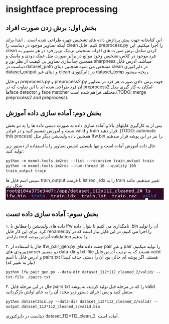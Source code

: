 # insightface preprocessing

## بخش اول: برش زدن صورت افراد
این کتابخانه جهت پیش پردازش داده های تشخیص چهره طراحی شده است. . ابتدا برای اینکه تصاویر موجود در دیتاست را clean کنیم، فایل preprocess.py را اجرا میکنیم. این clean کردن شامل برش صورت های افراد، تشخیص نزدیک ترین فرد در هر تصویر به فرد موجود در کلاس،‌تشخیص وجود موانع در برابر صورت مثل عینک دودی و ماسک و همچنین جداسازی تصاویر بی کیفیت از نظر نور و sharpness میباشد. آدرس فایل دیتاست در dataset_path مشخص می شود،‌همچنین دیتای clean در دایرکتوری dataset_output و دیتای غیر clean در دایرکتوری dataset_temp ریخته میشود.

دو فایل preprocess.py و preprocess2.py جهت برش دادن صورت هر فرد در تصاویر آن فرد طراحی شده اند با این تفاوت که در preprocess2 امکان به کار گیری مدل هاface detector و face matcher مختلف فراهم شده است.(TODO: merge preprocess2 and preprocess).

## بخش دوم: آماده سازی داده آموزش
پس از به کارگیری فایلهای بالا و آماده سازی داده به صورت دستی داده ها را به دو بخش تست و آموزش تقسیم کنید و در فولدر valid و train قرار دهید .(TODO: automate this process) همچنین داده ولیدیشن دیگر مثل lfw.bin را نیز در این پوشه قرار میدهیم.


حال داده آموزش آماده است و تنها بایستی اندیس تصاویر را با استفاده از دستور زیر تولید کنید:

```shell
python -m mxnet.tools.im2rec --list --recursive train_output train
python -m mxnet.tools.im2rec --num-thread 16 --quality 100 train_output train
```
سپس اسم فایل ها train_output با فرمت lst rec , idx را به train تغییر میدهیم. مانند شکل زیر:
![image](./figures/Screenshot%20from%202022-05-16%2011-10-05.png)
## بخش سوم: آماده سازی داده تست


۱. داده های ولیدیشن را مطابق با lfw نامگذاری می کنیم تا بتوان داده .bin آن را تولید کرد. برای این کار فایل renamer.py را اجرا می کنیم. در این فایل نیاز است که در پارامتر root آدرس پوشه validation را بدهیم.

۲. حال با استفاده از lfw_pair_gen.py جفت داده های pair و غیر pair را تولید میکنیم. ورودی های parser دو متغییر data-dir و txt-file هستند که به ترتیب آدرس فایل valid و ادرس فایل با اسم pairs.txt هستند. اگر پوشه ای خالی بود آن را دستی حذف کنید!! (نیاز به تغییر کد)

```shell
python lfw_pair_gen.py --data-dir dataset_112*112_cleaned_2/valid/ --txt-file ./pairs.txt
```


۳. حال در این مرحله فایل pairs.txt را که در مرحله قبل تولید کردید، به پوشه valid منتقل کنید و پس اجرای دستور زیر مجدد آن را به جای اولش بازگردانید.
```shell
python dataset2bin.py --data-dir dataset_112*112_cleaned_2/valid/ --output dataset_112*112_cleaned_2/valid.bin
```



دیتاست در دایرکتوری dataset_112*112_clean_2  آماده است.